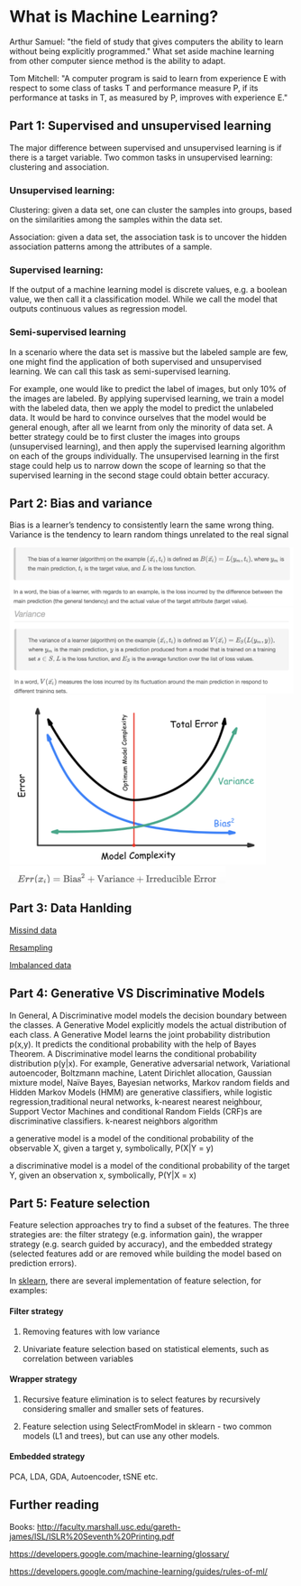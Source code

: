 # What is Machine Learning?

Arthur Samuel: "the field of study that gives computers the ability to learn without being explicitly programmed." What set aside machine learning from other computer sience method is the ability to adapt. 

Tom Mitchell: "A computer program is said to learn from experience E with respect to some class of tasks T and performance measure P, if its performance at tasks in T, as measured by P, improves with experience E."

## Part 1: Supervised and unsupervised learning

The major difference between supervised and unsupervised learning is if there is a target variable. Two common tasks in unsupervised learning: clustering and association. 

### Unsupervised learning:
Clustering: given a data set, one can cluster the samples into groups, based on the similarities among the samples within the data set. 

Association:  given a data set, the association task is to uncover the hidden association patterns among the attributes of a sample.

### Supervised learning:
If the output of a machine learning model is discrete values, e.g. a boolean value, we then call it a classification model. While we call the model that outputs continuous values as regression model.

### Semi-supervised learning
In a scenario where the data set is massive but the labeled sample are few, one might find the application of both supervised and unsupervised learning. We can call this task as semi-supervised learning. 

For example, one would like to predict the label of images, but only 10% of the images are labeled. By applying supervised learning, we train a model with the labeled data, then we apply the model to predict the unlabeled data. It would be hard to convince ourselves that the model would be general enough, after all we learnt from only the minority of data set. A better strategy could be to first cluster the images into groups (unsupervised learning), and then apply the supervised learning algorithm on each of the groups individually. The unsupervised learning in the first stage could help us to narrow down the scope of learning so that the supervised learning in the second stage could obtain better accuracy.

## Part 2: Bias and variance
Bias is a learner’s tendency to consistently learn the same wrong thing. Variance is the tendency to learn random things unrelated to the real signal

<img src = images/bias.png>

<img src = images/variance.png>

<img src = images/trade-off.png height = 300>

<img src = images/error-eq.png height = 30>

## Part 3: Data Hanlding

[Missind data](https://www.kaggle.com/dansbecker/handling-missing-values)

[Resampling](https://medium.com/analytics-vidhya/resampling-methods-statistical-learning-8c3da6fe6d24)

[Imbalanced data](https://machinelearningmastery.com/tactics-to-combat-imbalanced-classes-in-your-machine-learning-dataset/)

## Part 4: Generative VS Discriminative Models
In General, A Discriminative model models the decision boundary between the classes. A Generative Model explicitly models the actual distribution of each class. A Generative Model learns the joint probability distribution p(x,y). It predicts the conditional probability with the help of Bayes Theorem. A Discriminative model learns the conditional probability distribution p(y|x). For example, Generative adversarial network, Variational autoencoder, Boltzmann machine, Latent Dirichlet allocation, Gaussian mixture model, Naïve Bayes, Bayesian networks, Markov random fields and Hidden Markov Models (HMM) are generative classifiers, while logistic regression,traditional neural networks, k-nearest nearest neighbour, Support Vector Machines and conditional Random Fields (CRF)s are discriminative classifiers. k-nearest neighbors algorithm

a generative model is a model of the conditional probability of the observable X, given a target y, symbolically, P(X|Y = y)

a discriminative model is a model of the conditional probability of the target Y, given an observation x, symbolically, P(Y|X = x)

## Part 5: Feature selection

Feature selection approaches try to find a subset of the features. The three strategies are: the filter strategy (e.g. information gain), the wrapper strategy (e.g. search guided by accuracy), and the embedded strategy (selected features add or are removed while building the model based on prediction errors).

In [sklearn](https://scikit-learn.org/stable/modules/feature_selection.html), there are several implementation of feature selection, for examples: 

#### Filter strategy

1. Removing features with low variance 

2. Univariate feature selection based on statistical elements, such as correlation between variables

#### Wrapper strategy

1. Recursive feature elimination is to select features by recursively considering smaller and smaller sets of features.

2. Feature selection using SelectFromModel in sklearn - two common models (L1 and trees), but can use any other models.

#### Embedded strategy

PCA, LDA, GDA, Autoencoder, tSNE etc.





## Further reading

Books: http://faculty.marshall.usc.edu/gareth-james/ISL/ISLR%20Seventh%20Printing.pdf

https://developers.google.com/machine-learning/glossary/

https://developers.google.com/machine-learning/guides/rules-of-ml/

